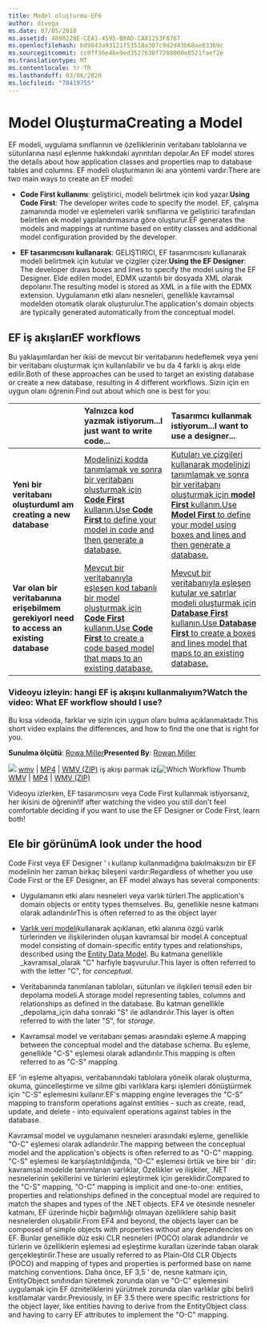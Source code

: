 ```yaml
---
title: Model oluşturma-EF6
author: divega
ms.date: 07/05/2018
ms.assetid: 4890228E-CEA1-4595-B8AD-CA81253F8767
ms.openlocfilehash: bd9843a93121f53518a307c9d2d43b68ae03369c
ms.sourcegitcommit: cc0ff36e46e9ed3527638f7208000e8521faef2e
ms.translationtype: MT
ms.contentlocale: tr-TR
ms.lasthandoff: 03/06/2020
ms.locfileid: "78419755"
---
```

# <a name="creating-a-model"></a><span data-ttu-id="46dfb-102">Model Oluşturma</span><span class="sxs-lookup"><span data-stu-id="46dfb-102">Creating a Model</span></span>

<span data-ttu-id="46dfb-103">EF modeli, uygulama sınıflarının ve özelliklerinin veritabanı tablolarına ve sütunlarına nasıl eşlenme hakkındaki ayrıntıları depolar.</span><span class="sxs-lookup"><span data-stu-id="46dfb-103">An EF model stores the details about how application classes and properties map to database tables and columns.</span></span> <span data-ttu-id="46dfb-104">EF modeli oluşturmanın iki ana yöntemi vardır:</span><span class="sxs-lookup"><span data-stu-id="46dfb-104">There are two main ways to create an EF model:</span></span>

- <span data-ttu-id="46dfb-105">**Code First kullanımı**: geliştirici, modeli belirtmek için kod yazar.</span><span class="sxs-lookup"><span data-stu-id="46dfb-105">**Using Code First**: The developer writes code to specify the model.</span></span> <span data-ttu-id="46dfb-106">EF, çalışma zamanında model ve eşlemeleri varlık sınıflarına ve geliştirici tarafından belirtilen ek model yapılandırmasına göre oluşturur.</span><span class="sxs-lookup"><span data-stu-id="46dfb-106">EF generates the models and mappings at runtime based on entity classes and additional model configuration provided by the developer.</span></span>

- <span data-ttu-id="46dfb-107">**EF tasarımcısını kullanarak**: GELIŞTIRICI, EF tasarımcısını kullanarak modeli belirtmek için kutular ve çizgiler çizer.</span><span class="sxs-lookup"><span data-stu-id="46dfb-107">**Using the EF Designer**: The developer draws boxes and lines to specify the model using the EF Designer.</span></span> <span data-ttu-id="46dfb-108">Elde edilen model, EDMX uzantılı bir dosyada XML olarak depolanır.</span><span class="sxs-lookup"><span data-stu-id="46dfb-108">The resulting model is stored as XML in a file with the EDMX extension.</span></span> <span data-ttu-id="46dfb-109">Uygulamanın etki alanı nesneleri, genellikle kavramsal modelden otomatik olarak oluşturulur.</span><span class="sxs-lookup"><span data-stu-id="46dfb-109">The application's domain objects are typically generated automatically from the conceptual model.</span></span>

## <a name="ef-workflows"></a><span data-ttu-id="46dfb-110">EF iş akışları</span><span class="sxs-lookup"><span data-stu-id="46dfb-110">EF workflows</span></span>

<span data-ttu-id="46dfb-111">Bu yaklaşımlardan her ikisi de mevcut bir veritabanını hedeflemek veya yeni bir veritabanı oluşturmak için kullanılabilir ve bu da 4 farklı iş akışı elde edilir.</span><span class="sxs-lookup"><span data-stu-id="46dfb-111">Both of these approaches can be used to target an existing database or create a new database, resulting in 4 different workflows.</span></span>
<span data-ttu-id="46dfb-112">Sizin için en uygun olanı öğrenin:</span><span class="sxs-lookup"><span data-stu-id="46dfb-112">Find out about which one is best for you:</span></span>  

|                                           | <span data-ttu-id="46dfb-113">Yalnızca kod yazmak istiyorum...</span><span class="sxs-lookup"><span data-stu-id="46dfb-113">I just want to write code...</span></span>                                                                                                                   | <span data-ttu-id="46dfb-114">Tasarımcı kullanmak istiyorum...</span><span class="sxs-lookup"><span data-stu-id="46dfb-114">I want to use a designer...</span></span>                                                                                                                        |
|:------------------------------------------|:-----------------------------------------------------------------------------------------------------------------------------------------------|:---------------------------------------------------------------------------------------------------------------------------------------------------|
| <span data-ttu-id="46dfb-115">**Yeni bir veritabanı oluşturdum**</span><span class="sxs-lookup"><span data-stu-id="46dfb-115">**I am creating a new database**</span></span>          | [<span data-ttu-id="46dfb-116">Modelinizi kodda tanımlamak ve sonra bir veritabanı oluşturmak için **Code First** kullanın.</span><span class="sxs-lookup"><span data-stu-id="46dfb-116">Use **Code First** to define your model in code and then generate a database.</span></span>](~/ef6/modeling/code-first/workflows/new-database.md)           | [<span data-ttu-id="46dfb-117">Kutuları ve çizgileri kullanarak modelinizi tanımlamak ve sonra bir veritabanı oluşturmak için **model First** kullanın.</span><span class="sxs-lookup"><span data-stu-id="46dfb-117">Use **Model First** to define your model using boxes and lines and then generate a database.</span></span>](~/ef6/modeling/designer/workflows/model-first.md)   |
| <span data-ttu-id="46dfb-118">**Var olan bir veritabanına erişebilmem gerekiyor**</span><span class="sxs-lookup"><span data-stu-id="46dfb-118">**I need to access an existing database**</span></span> | [<span data-ttu-id="46dfb-119">Mevcut bir veritabanıyla eşleşen kod tabanlı bir model oluşturmak için **Code First** kullanın.</span><span class="sxs-lookup"><span data-stu-id="46dfb-119">Use **Code First** to create a code based model that maps to an existing database.</span></span>](~/ef6/modeling/code-first/workflows/existing-database.md) | [<span data-ttu-id="46dfb-120">Mevcut bir veritabanıyla eşleşen kutular ve satırlar modeli oluşturmak için **Database First** kullanın.</span><span class="sxs-lookup"><span data-stu-id="46dfb-120">Use **Database First** to create a boxes and lines model that maps to an existing database.</span></span>](~/ef6/modeling/designer/workflows/database-first.md) |

### <a name="watch-the-video-what-ef-workflow-should-i-use"></a><span data-ttu-id="46dfb-121">Videoyu izleyin: hangi EF iş akışını kullanmalıyım?</span><span class="sxs-lookup"><span data-stu-id="46dfb-121">Watch the video: What EF workflow should I use?</span></span>

<span data-ttu-id="46dfb-122">Bu kısa videoda, farklar ve sizin için uygun olanı bulma açıklanmaktadır.</span><span class="sxs-lookup"><span data-stu-id="46dfb-122">This short video explains the differences, and how to find the one that is right for you.</span></span>

<span data-ttu-id="46dfb-123">**Sunulma ölçütü**: [Rowa Miller](https://romiller.com/)</span><span class="sxs-lookup"><span data-stu-id="46dfb-123">**Presented By**: [Rowan Miller](https://romiller.com/)</span></span>

<span data-ttu-id="46dfb-124">![](../media/whichworkflow-thumb.png) [wmv](https://download.microsoft.com/download/8/F/8/8F81F4CD-3678-4229-8D79-0C63FFA3C595/HDI_ITPro_Technet_winvideo_ChoseYourWorkflow.wmv) | [MP4](https://download.microsoft.com/download/8/F/8/8F81F4CD-3678-4229-8D79-0C63FFA3C595/HDI_ITPro_Technet_mp4video_ChoseYourWorkflow.m4v) | [WMV (ZIP)](https://download.microsoft.com/download/8/F/8/8F81F4CD-3678-4229-8D79-0C63FFA3C595/HDI_ITPro_Technet_winvideo_ChoseYourWorkflow.zip) iş akışı parmak izi</span><span class="sxs-lookup"><span data-stu-id="46dfb-124">![Which Workflow Thumb](../media/whichworkflow-thumb.png) [WMV](https://download.microsoft.com/download/8/F/8/8F81F4CD-3678-4229-8D79-0C63FFA3C595/HDI_ITPro_Technet_winvideo_ChoseYourWorkflow.wmv) | [MP4](https://download.microsoft.com/download/8/F/8/8F81F4CD-3678-4229-8D79-0C63FFA3C595/HDI_ITPro_Technet_mp4video_ChoseYourWorkflow.m4v) | [WMV (ZIP)](https://download.microsoft.com/download/8/F/8/8F81F4CD-3678-4229-8D79-0C63FFA3C595/HDI_ITPro_Technet_winvideo_ChoseYourWorkflow.zip)</span></span>

<span data-ttu-id="46dfb-125">Videoyu izlerken, EF tasarımcısını veya Code First kullanmak istiyorsanız, her ikisini de öğrenin!</span><span class="sxs-lookup"><span data-stu-id="46dfb-125">If after watching the video you still don't feel comfortable deciding if you want to use the EF Designer or Code First, learn both!</span></span>

## <a name="a-look-under-the-hood"></a><span data-ttu-id="46dfb-126">Ele bir görünüm</span><span class="sxs-lookup"><span data-stu-id="46dfb-126">A look under the hood</span></span>

<span data-ttu-id="46dfb-127">Code First veya EF Designer ' ı kullanıp kullanmadığına bakılmaksızın bir EF modelinin her zaman birkaç bileşeni vardır:</span><span class="sxs-lookup"><span data-stu-id="46dfb-127">Regardless of whether you use Code First or the EF Designer, an EF model always has several components:</span></span>

- <span data-ttu-id="46dfb-128">Uygulamanın etki alanı nesneleri veya varlık türleri.</span><span class="sxs-lookup"><span data-stu-id="46dfb-128">The application's domain objects or entity types themselves.</span></span> <span data-ttu-id="46dfb-129">Bu, genellikle nesne katmanı olarak adlandırılır</span><span class="sxs-lookup"><span data-stu-id="46dfb-129">This is often referred to as the object layer</span></span>

- <span data-ttu-id="46dfb-130">[Varlık veri modeli](~/ef6/resources/glossary.md#entity-data-model)kullanarak açıklanan, etki alanına özgü varlık türlerinden ve ilişkilerinden oluşan kavramsal bir model.</span><span class="sxs-lookup"><span data-stu-id="46dfb-130">A conceptual model consisting of domain-specific entity types and relationships, described using the [Entity Data Model](~/ef6/resources/glossary.md#entity-data-model).</span></span> <span data-ttu-id="46dfb-131">Bu katmana genellikle _kavramsal_olarak "C" harfiyle başvurulur.</span><span class="sxs-lookup"><span data-stu-id="46dfb-131">This layer is often referred to with the letter "C", for _conceptual_.</span></span>

- <span data-ttu-id="46dfb-132">Veritabanında tanımlanan tabloları, sütunları ve ilişkileri temsil eden bir depolama modeli.</span><span class="sxs-lookup"><span data-stu-id="46dfb-132">A storage model representing tables, columns and relationships as defined in the database.</span></span> <span data-ttu-id="46dfb-133">Bu katman genellikle _depolama_için daha sonraki "S" ile adlandırılır.</span><span class="sxs-lookup"><span data-stu-id="46dfb-133">This layer is often referred to with the later "S", for _storage_.</span></span>  

- <span data-ttu-id="46dfb-134">Kavramsal model ve veritabanı şeması arasındaki eşleme.</span><span class="sxs-lookup"><span data-stu-id="46dfb-134">A mapping between the conceptual model and the database schema.</span></span> <span data-ttu-id="46dfb-135">Bu eşleme, genellikle "C-S" eşlemesi olarak adlandırılır.</span><span class="sxs-lookup"><span data-stu-id="46dfb-135">This mapping is often referred to as "C-S" mapping.</span></span>

<span data-ttu-id="46dfb-136">EF 'in eşleme altyapısı, veritabanındaki tablolara yönelik olarak oluşturma, okuma, güncelleştirme ve silme gibi varlıklara karşı işlemleri dönüştürmek için "C-S" eşlemesini kullanır.</span><span class="sxs-lookup"><span data-stu-id="46dfb-136">EF's mapping engine leverages the "C-S" mapping to transform operations against entities - such as create, read, update, and delete - into equivalent operations against tables in the database.</span></span>

<span data-ttu-id="46dfb-137">Kavramsal model ve uygulamanın nesneleri arasındaki eşleme, genellikle "O-C" eşlemesi olarak adlandırılır.</span><span class="sxs-lookup"><span data-stu-id="46dfb-137">The mapping between the conceptual model and the application's objects is often referred to as "O-C" mapping.</span></span> <span data-ttu-id="46dfb-138">"C-S" eşlemesi ile karşılaştırıldığında, "O-C" eşlemesi örtük ve bire bir ' dir: kavramsal modelde tanımlanan varlıklar, Özellikler ve ilişkiler, .NET nesnelerinin şekillerini ve türlerini eşleştirmek için gereklidir.</span><span class="sxs-lookup"><span data-stu-id="46dfb-138">Compared to the "C-S" mapping, "O-C" mapping is implicit and one-to-one: entities, properties and relationships defined in the conceptual model are required to match the shapes and types of the .NET objects.</span></span> <span data-ttu-id="46dfb-139">EF4 ve ötesinde nesneler katmanı, EF üzerinde hiçbir bağımlılığı olmayan özelliklere sahip basit nesnelerden oluşabilir.</span><span class="sxs-lookup"><span data-stu-id="46dfb-139">From EF4 and beyond, the objects layer can be composed of simple objects with properties without any dependencies on EF.</span></span> <span data-ttu-id="46dfb-140">Bunlar genellikle düz eski CLR nesneleri (POCO) olarak adlandırılır ve türlerin ve özelliklerin eşlemesi ad eşleştirme kuralları üzerinde taban olarak gerçekleştirilir.</span><span class="sxs-lookup"><span data-stu-id="46dfb-140">These are usually referred to as Plain-Old CLR Objects (POCO) and mapping of types and properties is performed base on name matching conventions.</span></span> <span data-ttu-id="46dfb-141">Daha önce, EF 3,5 ' de, nesne katmanı için, EntityObject sınıfından türetmek zorunda olan ve "O-C" eşlemesini uygulamak için EF özniteliklerini yürütmek zorunda olan varlıklar gibi belirli kısıtlamalar vardır.</span><span class="sxs-lookup"><span data-stu-id="46dfb-141">Previously, in EF 3.5 there were specific restrictions for the object layer, like entities having to derive from the EntityObject class and having to carry EF attributes to implement the "O-C" mapping.</span></span>
